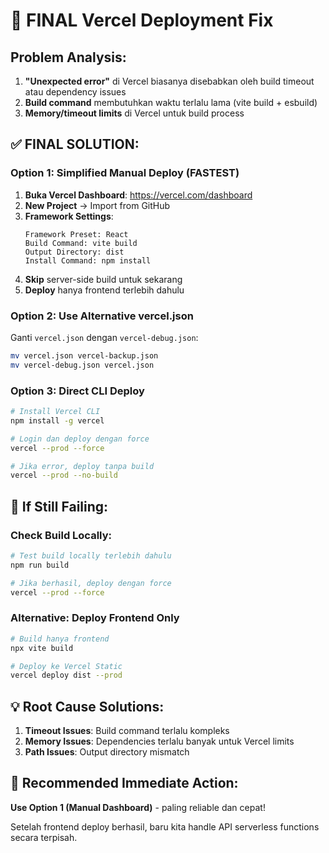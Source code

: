 # 🚨 FINAL Vercel Deployment Fix

## Problem Analysis:
1. **"Unexpected error"** di Vercel biasanya disebabkan oleh build timeout atau dependency issues
2. **Build command** membutuhkan waktu terlalu lama (vite build + esbuild)
3. **Memory/timeout limits** di Vercel untuk build process

## ✅ FINAL SOLUTION:

### Option 1: Simplified Manual Deploy (FASTEST)
1. **Buka Vercel Dashboard**: https://vercel.com/dashboard
2. **New Project** → Import from GitHub
3. **Framework Settings**:
   ```
   Framework Preset: React
   Build Command: vite build
   Output Directory: dist
   Install Command: npm install
   ```
4. **Skip** server-side build untuk sekarang
5. **Deploy** hanya frontend terlebih dahulu

### Option 2: Use Alternative vercel.json
Ganti `vercel.json` dengan `vercel-debug.json`:
```bash
mv vercel.json vercel-backup.json
mv vercel-debug.json vercel.json
```

### Option 3: Direct CLI Deploy
```bash
# Install Vercel CLI
npm install -g vercel

# Login dan deploy dengan force
vercel --prod --force

# Jika error, deploy tanpa build
vercel --prod --no-build
```

## 🔧 If Still Failing:

### Check Build Locally:
```bash
# Test build locally terlebih dahulu
npm run build

# Jika berhasil, deploy dengan force
vercel --prod --force
```

### Alternative: Deploy Frontend Only
```bash
# Build hanya frontend
npx vite build

# Deploy ke Vercel Static
vercel deploy dist --prod
```

## 💡 Root Cause Solutions:

1. **Timeout Issues**: Build command terlalu kompleks
2. **Memory Issues**: Dependencies terlalu banyak untuk Vercel limits
3. **Path Issues**: Output directory mismatch

## 🎯 Recommended Immediate Action:
**Use Option 1 (Manual Dashboard)** - paling reliable dan cepat!

Setelah frontend deploy berhasil, baru kita handle API serverless functions secara terpisah.
